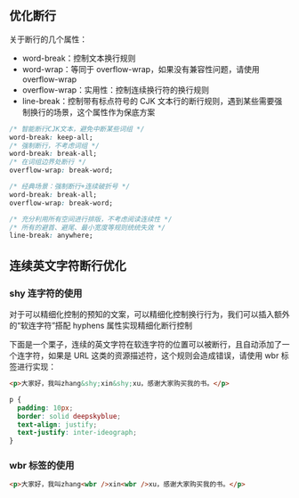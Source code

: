 ## 优化断行

关于断行的几个属性：

- word-break：控制文本换行规则
- word-wrap：等同于 overflow-wrap，如果没有兼容性问题，请使用 overflow-wrap
- overflow-wrap：实用性：控制连续换行符的换行规则
- line-break：控制带有标点符号的 CJK 文本行的断行规则，遇到某些需要强制换行的场景，这个属性作为保底方案

```css
/* 智能断行CJK文本，避免中断某些词组 */
word-break: keep-all;
/* 强制断行，不考虑词组 */
word-break: break-all;
/* 在词组边界处断行 */
overflow-wrap: break-word;

/* 经典场景：强制断行+连续破折号 */
word-break: break-all;
overflow-wrap: break-word;

/* 充分利用所有空间进行排版，不考虑阅读连续性 */
/* 所有的避首、避尾、最小宽度等规则统统失效 */
line-break: anywhere;
```

## 连续英文字符断行优化

### shy 连字符的使用

对于可以精细化控制的预知的文案，可以精细化控制换行行为，我们可以插入额外的“软连字符”搭配 hyphens 属性实现精细化断行控制

下面是一个栗子，连续的英文字符在软连字符的位置可以被断行，且自动添加了一个连字符，如果是 URL 这类的资源描述符，这个规则会造成错误，请使用 wbr 标签进行实现：

```HTML
<p>大家好，我叫zhang&shy;xin&shy;xu，感谢大家购买我的书。</p>
```

```css
p {
  padding: 10px;
  border: solid deepskyblue;
  text-align: justify;
  text-justify: inter-ideograph;
}
```

### wbr 标签的使用

```html
<p>大家好，我叫zhang<wbr />xin<wbr />xu，感谢大家购买我的书。</p>
```
